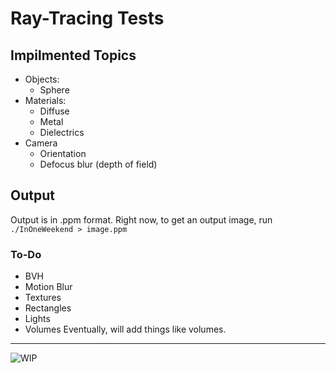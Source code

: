 # Ray-Tracing Tests

## Impilmented Topics
 - Objects:  
   - Sphere
 - Materials:  
   - Diffuse
   - Metal
   - Dielectrics
 - Camera
   - Orientation
   - Defocus blur (depth of field)
 
## Output
Output is in .ppm format. Right now, to get an output image, run `./InOneWeekend > image.ppm`

### To-Do
 - BVH
 - Motion Blur 
 - Textures
 - Rectangles
 - Lights
 - Volumes 
Eventually, will add things like volumes.

----------
![WIP](https://img.shields.io/static/v1?label=Status&message=WIP&color=red)
